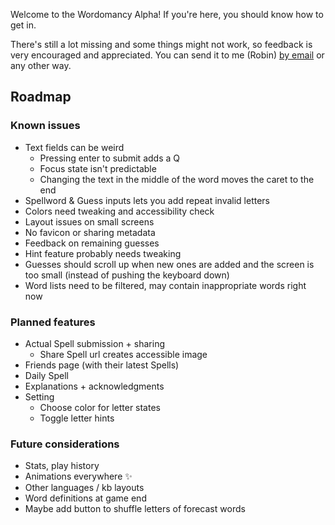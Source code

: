 Welcome to the Wordomancy Alpha! If you're here, you should know how to get in.


There's still a lot missing and some things might not work, so feedback is very encouraged and appreciated. You can send it to me (Robin) [by email](mailto:wordomancy@cosmogr.am) or any other way.

## Roadmap

### Known issues

- Text fields can be weird
  - Pressing enter to submit adds a Q
  - Focus state isn't predictable
  - Changing the text in the middle of the word moves the caret to the end
- Spellword & Guess inputs lets you add repeat invalid letters
- Colors need tweaking and accessibility check
- Layout issues on small screens
- No favicon or sharing metadata
- Feedback on remaining guesses
- Hint feature probably needs tweaking
- Guesses should scroll up when new ones are added and the screen is too small (instead of pushing the keyboard down)
- Word lists need to be filtered, may contain inappropriate words right now

### Planned features

- Actual Spell submission + sharing
  - Share Spell url creates accessible image
- Friends page (with their latest Spells)
- Daily Spell
- Explanations + acknowledgments
- Setting
  - Choose color for letter states
  - Toggle letter hints

### Future considerations

- Stats, play history
- Animations everywhere ✨
- Other languages / kb layouts
- Word definitions at game end
- Maybe add button to shuffle letters of forecast words
